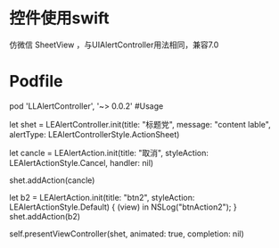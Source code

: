 # 控件使用swift 
仿微信 SheetView ，与UIAlertController用法相同，兼容7.0 

# Podfile
pod 'LLAlertController', '~> 0.0.2'
#Usage

 let shet = LEAlertController.init(title: "标题党", message: "content lable", alertType: LEAlertControllerStyle.ActionSheet)
 
 let  cancle = LEAlertAction.init(title: "取消", styleAction: LEAlertActionStyle.Cancel, handler: nil)
 
 shet.addAction(cancle)
 
 let b2 = LEAlertAction.init(title: "btn2", styleAction: LEAlertActionStyle.Default) { (view) in
        NSLog("btnAction2");
  }
  shet.addAction(b2)
  
  self.presentViewController(shet, animated: true, completion: nil)
